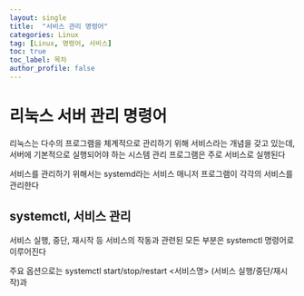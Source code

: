 ```yaml
---
layout: single
title:  "서비스 관리 명령어"
categories: Linux
tag: [Linux, 명령어, 서비스]
toc: true
toc_label: 목차
author_profile: false
---
```


# 리눅스 서버 관리 명령어

리눅스는 다수의 프로그램을 체계적으로 관리하기 위해 서비스라는 개념을 갖고 있는데, 서버에 기본적으로 실행되어야 하는 시스템 관리 프로그램은 주로 서비스로 실행된다

서비스를 관리하기 위해서는 systemd라는 서비스 매니저 프로그램이 각각의 서비스를 관리한다

## systemctl, 서비스 관리

서비스 실행, 중단, 재시작 등 서비스의 작동과 관련된 모든 부분은 systemctl 명령어로 이루어진다

주요 옵션으로는 systemctl start/stop/restart <서비스명> (서비스 실행/중단/재시작)과


